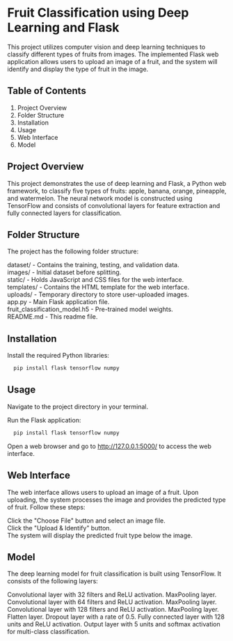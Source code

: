 # Fruit Classification using Deep Learning and Flask
This project utilizes computer vision and deep learning techniques to classify different types of fruits from images. The implemented Flask web application allows users to upload an image of a fruit, and the system will identify and display the type of fruit in the image.

## Table of Contents
1) Project Overview
2) Folder Structure
3) Installation
4) Usage
5) Web Interface
6) Model

## Project Overview
This project demonstrates the use of deep learning and Flask, a Python web framework, to classify five types of fruits: apple, banana, orange, pineapple, and watermelon. The neural network model is constructed using TensorFlow and consists of convolutional layers for feature extraction and fully connected layers for classification.

## Folder Structure
The project has the following folder structure:

dataset/ - Contains the training, testing, and validation data.<br>
images/ - Initial dataset before splitting.<br>
static/ - Holds JavaScript and CSS files for the web interface.<br>
templates/ - Contains the HTML template for the web interface.<br>
uploads/ - Temporary directory to store user-uploaded images.<br>
app.py - Main Flask application file.<br>
fruit_classification_model.h5 - Pre-trained model weights.<br>
README.md - This readme file.<br>

## Installation
Install the required Python libraries:<br>

```sh
  pip install flask tensorflow numpy
```
  
## Usage
Navigate to the project directory in your terminal.

Run the Flask application:<br>
```sh
  pip install flask tensorflow numpy
```
Open a web browser and go to http://127.0.0.1:5000/ to access the web interface.

## Web Interface
The web interface allows users to upload an image of a fruit. Upon uploading, the system processes the image and provides the predicted type of fruit. Follow these steps:

Click the "Choose File" button and select an image file.<br>
Click the "Upload & Identify" button.<br>
The system will display the predicted fruit type below the image.<br>

## Model
The deep learning model for fruit classification is built using TensorFlow. It consists of the following layers:

Convolutional layer with 32 filters and ReLU activation.
MaxPooling layer.
Convolutional layer with 64 filters and ReLU activation.
MaxPooling layer.
Convolutional layer with 128 filters and ReLU activation.
MaxPooling layer.
Flatten layer.
Dropout layer with a rate of 0.5.
Fully connected layer with 128 units and ReLU activation.
Output layer with 5 units and softmax activation for multi-class classification.
